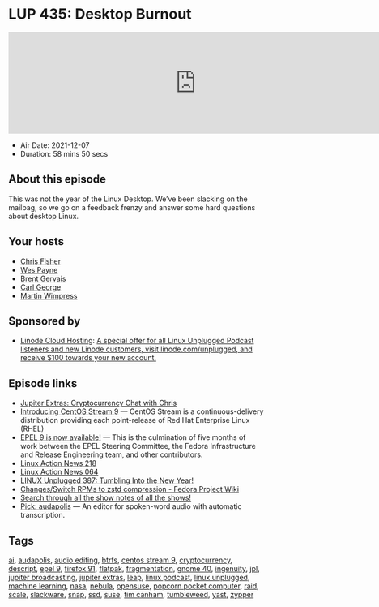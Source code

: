 # LUP 435: Desktop Burnout

<iframe src="https://player.fireside.fm/v2/RUkczH-V+hv1zJL54?theme=dark" width="740" height="200" frameborder="0" scrolling="no"></iframe>

* Air Date: 2021-12-07
* Duration: 58 mins 50 secs

## About this episode

This was not the year of the Linux Desktop. We’ve been slacking on the mailbag, so we go on a feedback frenzy and answer some hard questions about desktop Linux.

## Your hosts
* [Chris Fisher](https://linuxunplugged.com/hosts/chrislas)
* [Wes Payne](https://linuxunplugged.com/hosts/wes)
* [Brent Gervais](https://linuxunplugged.com/hosts/brent)
* [Carl George](https://linuxunplugged.com/guests/carlgeorge)
* [Martin Wimpress](https://linuxunplugged.com/guests/martinwimpress)

## Sponsored by

  * [Linode Cloud Hosting](https://linode.com/unplugged): [A special offer for all Linux Unplugged Podcast listeners and new Linode customers, visit linode.com/unplugged, and receive $100 towards your new account. ](https://linode.com/unplugged)



## Episode links

  * [Jupiter Extras: Cryptocurrency Chat with Chris](https://extras.show/77 "Jupiter Extras: Cryptocurrency Chat with Chris")
  * [Introducing CentOS Stream 9](https://blog.centos.org/2021/12/introducing-centos-stream-9/ "Introducing CentOS Stream 9") — CentOS Stream is a continuous-delivery distribution providing each point-release of Red Hat Enterprise Linux (RHEL)
  * [EPEL 9 is now available!](https://communityblog.fedoraproject.org/epel-9-is-now-available/ "EPEL 9 is now available!") — This is the culmination of five months of work between the EPEL Steering Committee, the Fedora Infrastructure and Release Engineering team, and other contributors.
  * [Linux Action News 218](https://linuxactionnews.com/218 "Linux Action News 218")
  * [Linux Action News 064](https://notes.jupiterbroadcasting.com/linux-action-news/2018/episode-064/ "Linux Action News 064")
  * [LINUX Unplugged 387: Tumbling Into the New Year!](https://linuxunplugged.com/387 "LINUX Unplugged 387: Tumbling Into the New Year!")
  * [Changes/Switch RPMs to zstd compression - Fedora Project Wiki](https://fedoraproject.org/wiki/Changes/Switch_RPMs_to_zstd_compression "Changes/Switch RPMs to zstd compression - Fedora Project Wiki")
  * [Search through all the show notes of all the shows!](https://notes.jupiterbroadcasting.com/ "Search through all the show notes of all the shows!")
  * [Pick: audapolis](https://github.com/audapolis/audapolis "Pick: audapolis") — An editor for spoken-word audio with automatic transcription.



## Tags

[ai](https://linuxunplugged.com/tags/ai), [audapolis](https://linuxunplugged.com/tags/audapolis), [audio editing](https://linuxunplugged.com/tags/audio%20editing), [btrfs](https://linuxunplugged.com/tags/btrfs), [centos stream 9](https://linuxunplugged.com/tags/centos%20stream%209), [cryptocurrency](https://linuxunplugged.com/tags/cryptocurrency), [descript](https://linuxunplugged.com/tags/descript), [epel 9](https://linuxunplugged.com/tags/epel%209), [firefox 91](https://linuxunplugged.com/tags/firefox%2091), [flatpak](https://linuxunplugged.com/tags/flatpak), [fragmentation](https://linuxunplugged.com/tags/fragmentation), [gnome 40](https://linuxunplugged.com/tags/gnome%2040), [ingenuity](https://linuxunplugged.com/tags/ingenuity), [jpl](https://linuxunplugged.com/tags/jpl), [jupiter broadcasting](https://linuxunplugged.com/tags/jupiter%20broadcasting), [jupiter extras](https://linuxunplugged.com/tags/jupiter%20extras), [leap](https://linuxunplugged.com/tags/leap), [linux podcast](https://linuxunplugged.com/tags/linux%20podcast), [linux unplugged](https://linuxunplugged.com/tags/linux%20unplugged), [machine learning](https://linuxunplugged.com/tags/machine%20learning), [nasa](https://linuxunplugged.com/tags/nasa), [nebula](https://linuxunplugged.com/tags/nebula), [opensuse](https://linuxunplugged.com/tags/opensuse), [popcorn pocket computer](https://linuxunplugged.com/tags/popcorn%20pocket%20computer), [raid](https://linuxunplugged.com/tags/raid), [scale](https://linuxunplugged.com/tags/scale), [slackware](https://linuxunplugged.com/tags/slackware), [snap](https://linuxunplugged.com/tags/snap), [ssd](https://linuxunplugged.com/tags/ssd), [suse](https://linuxunplugged.com/tags/suse), [tim canham](https://linuxunplugged.com/tags/tim%20canham), [tumbleweed](https://linuxunplugged.com/tags/tumbleweed), [yast](https://linuxunplugged.com/tags/yast), [zypper](https://linuxunplugged.com/tags/zypper)